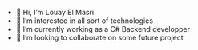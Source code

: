 - 👋 Hi, I’m Louay El Masri
- 👀 I’m interested in all sort of technologies
- 🌱 I’m currently working as a C# Backend developper
- 💞️ I’m looking to collaborate on some future project

<!---
louay01/louay01 is a ✨ special ✨ repository because its `README.md` (this file) appears on your GitHub profile.
You can click the Preview link to take a look at your changes.
--->
